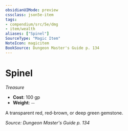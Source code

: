 ```yaml
---
obsidianUIMode: preview
cssclass: json5e-item
tags:
- compendium/src/5e/dmg
- item/wealth
aliases: ["Spinel"]
SourceType: "Magic Item"
NoteIcon: magicitem
BookSource: Dungeon Master's Guide p. 134
---
```

# Spinel
*Treasure*  

- **Cost**: 100 gp
- **Weight**: ⏤

A transparent red, red-brown, or deep green gemstone.

*Source: Dungeon Master's Guide p. 134*